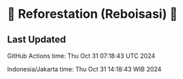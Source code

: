 
# 🌳 Reforestation (Reboisasi) 🌲

## Last Updated

GitHub Actions time: Thu Oct 31 07:18:43 UTC 2024

Indonesia/Jakarta time: Thu Oct 31 14:18:43 WIB 2024
